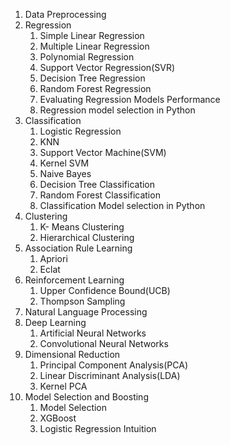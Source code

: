 1. Data Preprocessing
2. Regression
    1. Simple Linear Regression
    2. Multiple Linear Regression
    3. Polynomial Regression
    4. Support Vector Regression(SVR)
    5. Decision Tree Regression
    6. Random Forest Regression
    7. Evaluating Regression Models Performance
    8. Regression model selection in Python
3. Classification
    1. Logistic Regression
    2. KNN
    3. Support Vector Machine(SVM)
    4. Kernel SVM
    5. Naive Bayes
    6. Decision Tree Classification
    7. Random Forest Classification
    8. Classification Model selection in Python
4. Clustering
    1. K- Means Clustering
    2. Hierarchical Clustering
5. Association Rule Learning
    1. Apriori
    2. Eclat
6. Reinforcement Learning
    1. Upper Confidence Bound(UCB)
    2. Thompson Sampling
7. Natural Language Processing
8. Deep Learning
    1. Artificial Neural Networks
    2. Convolutional Neural Networks
9. Dimensional Reduction
    1. Principal Component Analysis(PCA)
    2. Linear Discriminant Analysis(LDA)
    3. Kernel PCA
10. Model Selection and Boosting
    1. Model Selection
    2. XGBoost
    3. Logistic Regression Intuition